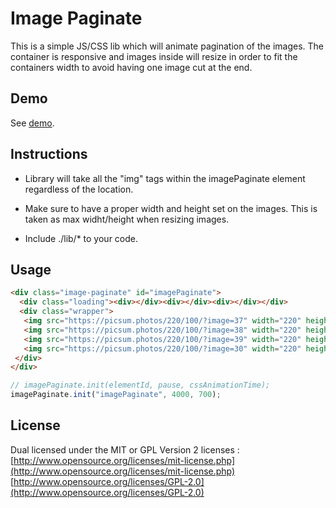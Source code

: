 # Image Paginate

This is a simple JS/CSS lib which will animate pagination of the images. The container is responsive and images inside will resize in order to fit the containers width to avoid having one image cut at the end.

## Demo

See [demo](https://damjancvetan.github.io/image-paginate/).

## Instructions

* Library will take all the "img" tags within the imagePaginate element regardless of the location.

* Make sure to have a proper width and height set on the images. This is taken as max widht/height when resizing images.

* Include ./lib/* to your code.

## Usage

```html
<div class="image-paginate" id="imagePaginate">
  <div class="loading"><div></div><div></div><div></div></div>
  <div class="wrapper">
   <img src="https://picsum.photos/220/100/?image=37" width="220" height="100" alt="" />
   <img src="https://picsum.photos/220/100/?image=38" width="220" height="100" alt="" />
   <img src="https://picsum.photos/220/100/?image=39" width="220" height="100" alt="" />
   <img src="https://picsum.photos/220/100/?image=30" width="220" height="100" alt="" />
 </div>
</div>
```

```javascript
// imagePaginate.init(elementId, pause, cssAnimationTime);
imagePaginate.init("imagePaginate", 4000, 700);
```

## License
Dual licensed under the MIT or GPL Version 2 licenses :
[http://www.opensource.org/licenses/mit-license.php](http://www.opensource.org/licenses/mit-license.php)
[http://www.opensource.org/licenses/GPL-2.0](http://www.opensource.org/licenses/GPL-2.0)